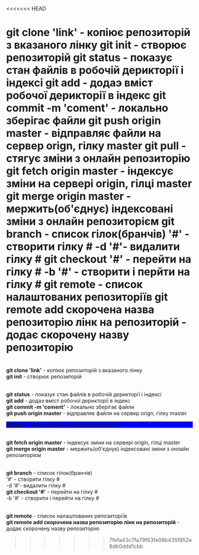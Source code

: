 <<<<<<< HEAD

git clone 'link' - копіює репозиторій з вказаного лінку
git init - створює репозиторій
git status - показує стан файлів в робочій дерикторії і індексі
git add - додаэ вміст робочої дерикторії в індекс
git commit -m 'coment' - локально зберігає файли
git push origin master - відправляє файли на сервер orign, гілку master
git pull - стягує зміни з онлайн репозиторію
git fetch origin master - індексує зміни на сервері origin, гілці master
git merge origin master - мержить(об'єднує) індексовані зміни з онлайн репозиторієм
git branch - список гілок(бранчів)
'#' - створити гілку #
-d '#'- видалити гілку #
git checkout '#' - перейти на гілку #
-b '#' - створити і перйти на гілку #
git remote - список налаштованих репозиторіїв
git remote add скорочена назва репозиторію лінк на репозиторій - додає скорочену назву репозиторію
=======
<br>**git clone 'link'** - копіює репозиторій з вказаного лінку
<br>**git init** - створює репозиторій

<br>**git status** - показує стан файлів в робочій дерикторії і індексі
<br>**git add** - додаэ вміст робочої дерикторії в індекс
<br>**git commit -m 'coment'** - локально зберігає файли
<br>**git push origin master** - відправляє файли на сервер orign, гілку master
<br><div style="background-color:blue;">**git pull** - стягує зміни з онлайн репозиторію</div>

<br>**git fetch origin master** - індексує зміни на сервері origin, гілці master
<br>**git merge origin master** - мержить(об'єднує) індексовані зміни з онлайн репозиторієм

<br>**git branch** - список гілок(бранчів)
<br>'#' - створити гілку #
<br>-d '#'- видалити гілку #
<br>**git checkout '#'** - перейти на гілку #
<br>-b '#' - створити і перейти на гілку #

<br>**git remote** - список налаштованих репозиторіїв
<br>**git remote add скорочена назва репозиторію лінк на репозиторій** - додає скорочену назву репозиторію
>>>>>>> 7fefa43c7fa79f63fe06b435f952e6db0ddd1cbb

